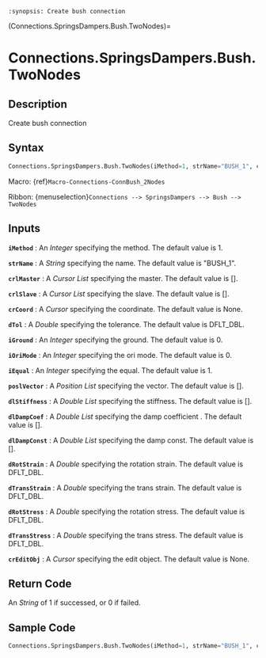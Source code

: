 ```{module} Connections.SpringsDampers.Bush.TwoNodes()
:synopsis: Create bush connection
```

(Connections.SpringsDampers.Bush.TwoNodes)=

# Connections.SpringsDampers.Bush.TwoNodes

## Description

Create bush connection

## Syntax

```python
Connections.SpringsDampers.Bush.TwoNodes(iMethod=1, strName="BUSH_1", crlMaster=[], crlSlave=[], crCoord=None, dTol=DFLT_DBL, iGround=0, iOriMode=0, iEqual=1, poslVector=[], dlStiffness=[], dlDampCoef=[], dlDampConst=[], dRotStrain=DFLT_DBL, dTransStrain=DFLT_DBL, dRotStress=DFLT_DBL, dTransStress=DFLT_DBL, crEditObj=None)
```

Macro: {ref}`Macro-Connections-ConnBush_2Nodes`

Ribbon: {menuselection}`Connections --> SpringsDampers --> Bush --> TwoNodes`

## Inputs

**`iMethod`**
: An _Integer_ specifying the method. The default value is 1.

**`strName`**
: A _String_ specifying the name. The default value is "BUSH_1".

**`crlMaster`**
: A _Cursor List_ specifying the master. The default value is [].

**`crlSlave`**
: A _Cursor List_ specifying the slave. The default value is [].

**`crCoord`**
: A _Cursor_ specifying the coordinate. The default value is None.

**`dTol`**
: A _Double_ specifying the tolerance. The default value is DFLT_DBL.

**`iGround`**
: An _Integer_ specifying the ground. The default value is 0.

**`iOriMode`**
: An _Integer_ specifying the ori mode. The default value is 0.

**`iEqual`**
: An _Integer_ specifying the equal. The default value is 1.

**`poslVector`**
: A _Position List_ specifying the vector. The default value is [].

**`dlStiffness`**
: A _Double List_ specifying the stiffness. The default value is [].

**`dlDampCoef`**
: A _Double List_ specifying the damp coefficient . The default value is [].

**`dlDampConst`**
: A _Double List_ specifying the damp const. The default value is [].

**`dRotStrain`**
: A _Double_ specifying the rotation strain. The default value is DFLT_DBL.

**`dTransStrain`**
: A _Double_ specifying the trans strain. The default value is DFLT_DBL.

**`dRotStress`**
: A _Double_ specifying the rotation stress. The default value is DFLT_DBL.

**`dTransStress`**
: A _Double_ specifying the trans stress. The default value is DFLT_DBL.

**`crEditObj`**
: A _Cursor_ specifying the edit object. The default value is None.

## Return Code

An _String_ of 1 if successed, or 0 if failed.

## Sample Code

```python
Connections.SpringsDampers.Bush.TwoNodes(iMethod=1, strName="BUSH_1", crlMaster=[], crlSlave=[], crCoord=None, dTol=DFLT_DBL, iGround=0, iOriMode=0, iEqual=1, poslVector=[], dlStiffness=[], dlDampCoef=[], dlDampConst=[], dRotStrain=DFLT_DBL, dTransStrain=DFLT_DBL, dRotStress=DFLT_DBL, dTransStress=DFLT_DBL, crEditObj=None)
```

